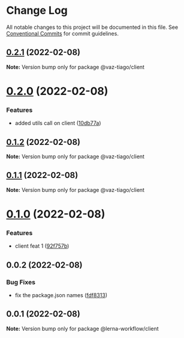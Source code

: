 # Change Log

All notable changes to this project will be documented in this file.
See [Conventional Commits](https://conventionalcommits.org) for commit guidelines.

## [0.2.1](https://github.com/vaz-tiago/lerna-workflow/compare/@vaz-tiago/client@0.2.0...@vaz-tiago/client@0.2.1) (2022-02-08)

**Note:** Version bump only for package @vaz-tiago/client





# [0.2.0](https://github.com/vaz-tiago/lerna-workflow/compare/@vaz-tiago/client@0.1.2...@vaz-tiago/client@0.2.0) (2022-02-08)


### Features

* added utils call on client ([10db77a](https://github.com/vaz-tiago/lerna-workflow/commit/10db77a46abf03baac7d8564d8322942ab3c488a))





## [0.1.2](https://github.com/vaz-tiago/lerna-workflow/compare/@vaz-tiago/client@0.1.1...@vaz-tiago/client@0.1.2) (2022-02-08)

**Note:** Version bump only for package @vaz-tiago/client





## [0.1.1](https://github.com/vaz-tiago/lerna-workflow/compare/@vaz-tiago/client@0.1.0...@vaz-tiago/client@0.1.1) (2022-02-08)

**Note:** Version bump only for package @vaz-tiago/client





# [0.1.0](https://github.com/vaz-tiago/lerna-workflow/compare/@vaz-tiago/client@0.0.2...@vaz-tiago/client@0.1.0) (2022-02-08)


### Features

* client feat 1 ([92f757b](https://github.com/vaz-tiago/lerna-workflow/commit/92f757b67d5f24543d1e7393ab89654610fafb6c))





## 0.0.2 (2022-02-08)


### Bug Fixes

* fix the package.json names ([fdf8313](https://github.com/vaz-tiago/lerna-workflow/commit/fdf83135e12a26776132a7ed0c838b8ec347da10))





## 0.0.1 (2022-02-08)

**Note:** Version bump only for package @lerna-workflow/client
